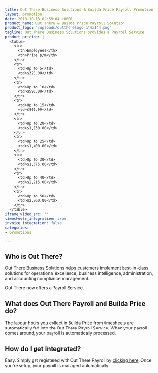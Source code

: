 ```yaml
---
title: Out There Business Solutions & Builda Price Payroll Promotion
layout: promotion
date: 2018-10-18 02:59:04 +0000
product_name: Out There & Builda Price Payroll Solution
product_logo: "/uploads/outtherelogo 144x144.png"
tagline: Out There Business Solutions provides a Payroll Service
product_pricing: |
  <table>
    <tr>
      <th>Employees</th>
      <th>Price p/m</th>
    </tr>
    <tr>
      <td>Up to 5</td>
      <td>$320.00</td>
    </tr>
    <tr>
      <td>Up to 10</td>
      <td>$590.00</td>
    </tr>
    <tr>
      <td>Up to 15</td>
      <td>$860.00</td>
    </tr>
    <tr>
      <td>Up to 20</td>
      <td>$1,130.00</td>
    </tr>
    <tr>
      <td>Up to 25</td>
      <td>$1,400.00</td>
    </tr>
    <tr>
      <td>Up to 30</td>
      <td>$1,675.00</td>
    </tr>
    <tr>
      <td>Up to 40</td>
      <td>$2,215.00</td>
    </tr>
    <tr>
      <td>Up to 50</td>
      <td>$2,760.00</td>
    </tr>
  </table>
iframe_video_src: ''
timesheets_integration: true
invoice_integration: false
categories:
- promotions

---
```

## Who is Out There?

Out There Business Solutions helps customers implement best-in-class solutions for operational excellence, business intelligence, administration, and accounting compliance management.  
  
Out There now offers a Payroll Service. 

## What does Out There Payroll and Builda Price do?

The labour hours you collect in Builda Price from timesheets are automatically fed into the Out There Payroll Service. When your payroll comes around, your payroll is automatically processed.

## How do I get integrated?

Easy. Simply get registered with Out There Payroll by [clicking here](#). Once you're setup, your payroll is managed automatically.